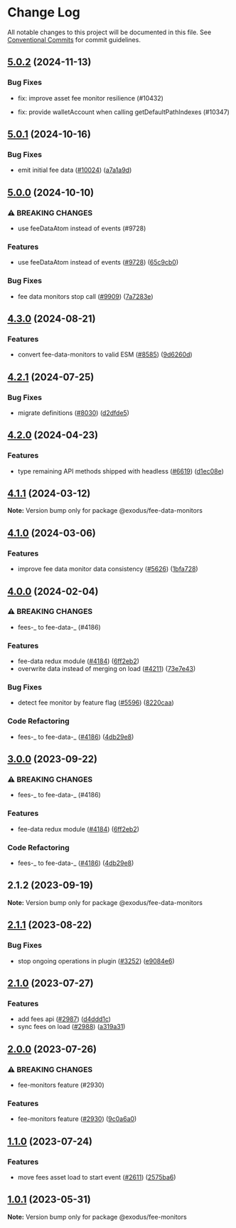 # Change Log

All notable changes to this project will be documented in this file.
See [Conventional Commits](https://conventionalcommits.org) for commit guidelines.

## [5.0.2](https://github.com/ExodusMovement/exodus-hydra/compare/@exodus/fee-data-monitors@5.0.1...@exodus/fee-data-monitors@5.0.2) (2024-11-13)

### Bug Fixes

- fix: improve asset fee monitor resilience (#10432)

- fix: provide walletAccount when calling getDefaultPathIndexes (#10347)

## [5.0.1](https://github.com/ExodusMovement/exodus-hydra/compare/@exodus/fee-data-monitors@5.0.0...@exodus/fee-data-monitors@5.0.1) (2024-10-16)

### Bug Fixes

- emit initial fee data ([#10024](https://github.com/ExodusMovement/exodus-hydra/issues/10024)) ([a7a1a9d](https://github.com/ExodusMovement/exodus-hydra/commit/a7a1a9d7cd67d1fc1f29445b1b8ca94272d403c5))

## [5.0.0](https://github.com/ExodusMovement/exodus-hydra/compare/@exodus/fee-data-monitors@4.3.0...@exodus/fee-data-monitors@5.0.0) (2024-10-10)

### ⚠ BREAKING CHANGES

- use feeDataAtom instead of events (#9728)

### Features

- use feeDataAtom instead of events ([#9728](https://github.com/ExodusMovement/exodus-hydra/issues/9728)) ([65c9cb0](https://github.com/ExodusMovement/exodus-hydra/commit/65c9cb02b2bee23f687df41cc9adb7f69f6dac45))

### Bug Fixes

- fee data monitors stop call ([#9909](https://github.com/ExodusMovement/exodus-hydra/issues/9909)) ([7a7283e](https://github.com/ExodusMovement/exodus-hydra/commit/7a7283ee2a4e5bfbf519e098d6f7b289efb319d4))

## [4.3.0](https://github.com/ExodusMovement/exodus-hydra/compare/@exodus/fee-data-monitors@4.2.1...@exodus/fee-data-monitors@4.3.0) (2024-08-21)

### Features

- convert fee-data-monitors to valid ESM ([#8585](https://github.com/ExodusMovement/exodus-hydra/issues/8585)) ([9d6260d](https://github.com/ExodusMovement/exodus-hydra/commit/9d6260d09cf6006c7607e518e349db74adf4b391))

## [4.2.1](https://github.com/ExodusMovement/exodus-hydra/compare/@exodus/fee-data-monitors@4.2.0...@exodus/fee-data-monitors@4.2.1) (2024-07-25)

### Bug Fixes

- migrate definitions ([#8030](https://github.com/ExodusMovement/exodus-hydra/issues/8030)) ([d2dfde5](https://github.com/ExodusMovement/exodus-hydra/commit/d2dfde55dfa843eb52842f64b3aac3a6f9a59069))

## [4.2.0](https://github.com/ExodusMovement/exodus-hydra/compare/@exodus/fee-data-monitors@4.1.1...@exodus/fee-data-monitors@4.2.0) (2024-04-23)

### Features

- type remaining API methods shipped with headless ([#6619](https://github.com/ExodusMovement/exodus-hydra/issues/6619)) ([d1ec08e](https://github.com/ExodusMovement/exodus-hydra/commit/d1ec08e695f0df2c9e63b01169c746ef872fe541))

## [4.1.1](https://github.com/ExodusMovement/exodus-hydra/compare/@exodus/fee-data-monitors@4.1.0...@exodus/fee-data-monitors@4.1.1) (2024-03-12)

**Note:** Version bump only for package @exodus/fee-data-monitors

## [4.1.0](https://github.com/ExodusMovement/exodus-hydra/compare/@exodus/fee-data-monitors@4.0.0...@exodus/fee-data-monitors@4.1.0) (2024-03-06)

### Features

- improve fee data monitor data consistency ([#5626](https://github.com/ExodusMovement/exodus-hydra/issues/5626)) ([1bfa728](https://github.com/ExodusMovement/exodus-hydra/commit/1bfa728b39838131d17074ba871a7b125ce191b1))

## [4.0.0](https://github.com/ExodusMovement/exodus-hydra/compare/@exodus/fee-data-monitors@2.1.2...@exodus/fee-data-monitors@4.0.0) (2024-02-04)

### ⚠ BREAKING CHANGES

- fees-_ to fee-data-_ (#4186)

### Features

- fee-data redux module ([#4184](https://github.com/ExodusMovement/exodus-hydra/issues/4184)) ([6ff2eb2](https://github.com/ExodusMovement/exodus-hydra/commit/6ff2eb28cdf6087374af13728103786754cd5003))
- overwrite data instead of merging on load ([#4211](https://github.com/ExodusMovement/exodus-hydra/issues/4211)) ([73e7e43](https://github.com/ExodusMovement/exodus-hydra/commit/73e7e43083918a719fbcb89fee744254346f5516))

### Bug Fixes

- detect fee monitor by feature flag ([#5596](https://github.com/ExodusMovement/exodus-hydra/issues/5596)) ([8220caa](https://github.com/ExodusMovement/exodus-hydra/commit/8220caaef18e2cc47e6368af992a9fa6c9184207))

### Code Refactoring

- fees-_ to fee-data-_ ([#4186](https://github.com/ExodusMovement/exodus-hydra/issues/4186)) ([4db29e8](https://github.com/ExodusMovement/exodus-hydra/commit/4db29e855369d581dc0d164a9b4c39d73f0e1206))

## [3.0.0](https://github.com/ExodusMovement/exodus-hydra/compare/@exodus/fee-data-monitors@2.1.2...@exodus/fee-data-monitors@3.0.0) (2023-09-22)

### ⚠ BREAKING CHANGES

- fees-_ to fee-data-_ (#4186)

### Features

- fee-data redux module ([#4184](https://github.com/ExodusMovement/exodus-hydra/issues/4184)) ([6ff2eb2](https://github.com/ExodusMovement/exodus-hydra/commit/6ff2eb28cdf6087374af13728103786754cd5003))

### Code Refactoring

- fees-_ to fee-data-_ ([#4186](https://github.com/ExodusMovement/exodus-hydra/issues/4186)) ([4db29e8](https://github.com/ExodusMovement/exodus-hydra/commit/4db29e855369d581dc0d164a9b4c39d73f0e1206))

## 2.1.2 (2023-09-19)

**Note:** Version bump only for package @exodus/fee-data-monitors

## [2.1.1](https://github.com/ExodusMovement/exodus-hydra/compare/@exodus/fee-monitors@2.1.0...@exodus/fee-monitors@2.1.1) (2023-08-22)

### Bug Fixes

- stop ongoing operations in plugin ([#3252](https://github.com/ExodusMovement/exodus-hydra/issues/3252)) ([e9084e6](https://github.com/ExodusMovement/exodus-hydra/commit/e9084e6480bc86b521b5828a703b0919b2b7abc2))

## [2.1.0](https://github.com/ExodusMovement/exodus-hydra/compare/@exodus/fee-monitors@2.0.0...@exodus/fee-monitors@2.1.0) (2023-07-27)

### Features

- add fees api ([#2987](https://github.com/ExodusMovement/exodus-hydra/issues/2987)) ([d4ddd1c](https://github.com/ExodusMovement/exodus-hydra/commit/d4ddd1ce53327512d41d35fa148807795698bdea))
- sync fees on load ([#2988](https://github.com/ExodusMovement/exodus-hydra/issues/2988)) ([a319a31](https://github.com/ExodusMovement/exodus-hydra/commit/a319a313d0595ce1dc88e3e7d78803e779ffbf4c))

## [2.0.0](https://github.com/ExodusMovement/exodus-hydra.git/compare/@exodus/fee-monitors@1.1.0...@exodus/fee-monitors@2.0.0) (2023-07-26)

### ⚠ BREAKING CHANGES

- fee-monitors feature (#2930)

### Features

- fee-monitors feature ([#2930](https://github.com/ExodusMovement/exodus-hydra.git/issues/2930)) ([9c0a6a0](https://github.com/ExodusMovement/exodus-hydra.git/commit/9c0a6a0967599fd4007c6987d0ebc539a4bbcb40))

## [1.1.0](https://github.com/ExodusMovement/exodus-hydra.git/compare/@exodus/fee-monitors@1.0.1...@exodus/fee-monitors@1.1.0) (2023-07-24)

### Features

- move fees asset load to start event ([#2611](https://github.com/ExodusMovement/exodus-hydra.git/issues/2611)) ([2575ba6](https://github.com/ExodusMovement/exodus-hydra.git/commit/2575ba6a07c58f86cf344ab0f807377c13002d70))

## [1.0.1](https://github.com/ExodusMovement/exodus-hydra.git/compare/@exodus/fee-monitors@1.0.0...@exodus/fee-monitors@1.0.1) (2023-05-31)

**Note:** Version bump only for package @exodus/fee-monitors
